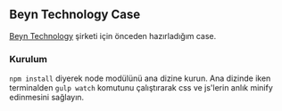 ## Beyn Technology Case
[Beyn Technology](https://beyn.com.tr/) şirketi için önceden hazırladığım case.
### Kurulum
`npm install` diyerek node modülünü ana dizine kurun. Ana dizinde iken terminalden `gulp watch` komutunu çalıştırarak css ve js'lerin anlık minify edinmesini sağlayın.
